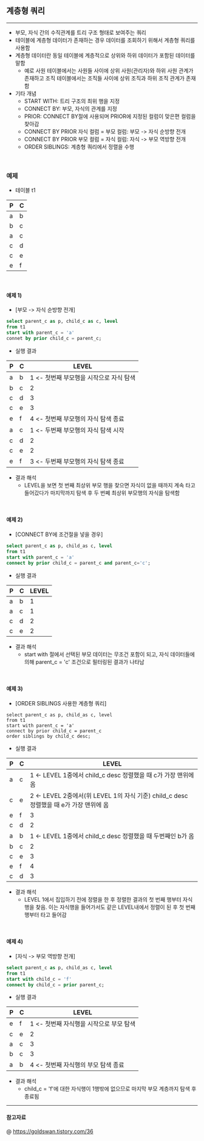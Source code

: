 ## 계층형 쿼리 
---
- 부모, 자식 간의 수직관계를 트리 구조 형태로 보여주는 쿼리 
- 테이블에 계층형 데이터가 존재하는 경우 데이터를 조회하기 위해서 계층형 쿼리를 사용함 
- 계층형 데이터란 동일 테이블에 계층적으로 상위와 하위 데이터가 포함된 데이터를 말함
  - 예로 사원 테이블에서는 사원들 사이에 상위 사원(관리자)와 하위 사원 관계가 존재하고 조직 테이블에서는 조직들 사이에 상위 조직과 하위 조직 관계가 존재함
- 기타 개념
  - START WITH: 트리 구조의 최위 행을 지정
  - CONNECT BY: 부모, 자식의 관계를 지정
  - PRIOR: CONNECT BY절에 사용되며 PRIOR에 지정된 컬럼이 맞은편 컬럼을 찾아감 
  - CONNECT BY PRIOR 자식 컬럼 = 부모 컬럼: 부모 -> 자식 순방향 전개 
  - CONNECT BY PRIOR 부모 컬럼 = 자식 컬럼: 자식 -> 부모 역방향 전개 
  - ORDER SIBLINGS: 계층형 쿼리에서 정렬을 수행

<br>

### 예제 
- 테이블 t1
  
|P |C | 
|--|--|
|a |b |
|b |c |
|a |c |
|c |d |
|c |e |
|e |f |

<br>

#### 예제 1) 

- [부모 -> 자식 순방향 전개]

```SQL
select parent_c as p, child_c as c, level
from t1
start with parent_c = 'a'
connet by prior child_c = parent_c;
```
- 실행 결과
  
|P |C |LEVEL |
|--|--|------|
|a |b |1  <- 첫번째 부모행을 시작으로 자식 탐색  |
|b |c |2     |
|c |d |3     |
|c |e |3     |
|e |f |4 <- 첫번째 부모행의 자식 탐색 종료     |
|a |c |1 <- 두번째 부모행의 자식 탐색 시작 |
|c |d |2     |
|c |e |2     |
|e |f |3 <- 두번째 부모행의 자식 탐색 종료 |

- 결과 해석
  - LEVEL을 보면 첫 번째 최상위 부모 행을 찾으면 자식이 없을 때까지 계속 타고 들어갔다가 마지막까지 탐색 후 두 번쩨 최상위 부모행의 자식을  탐색함 

<br>

#### 예제 2)

- [CONNECT BY에 조건절을 넣을 경우]

```SQL
select parent_c as p, child_as c, level
from t1
start with parent_c = 'a'
connect by prior child_c = parent_c and parent_c='c';
```

- 실행 결과 

|P |C |LEVEL   |
|--|--|--------|
|a |b |1       |
|a |c |1       |
|c |d |2       |
|c |e |2       |

- 결과 해석
  - start with 절에서 선택된 부모 데이터는 무조건 포함이 되고, 자식 데이터들에 의해 parent_c = 'c' 조건으로 필터링된 결과가 나타남 

<br>

#### 예제 3)

- [ORDER SIBLINGS 사용한 계층형 쿼리]

```MySQL
select parent_c as p, child_as c, level
from t1
start with parent_c = 'a'
connect by prior child_c = parent_c
order siblings by child_c desc;
```

- 실행 결과 

|P |C |LEVEL     |
|--|--|----------|
|a |c |1 <- LEVEL 1중에서 child_c desc 정렬했을 때 c가 가장 맨위에 옴 |
|c |e |2 <- LEVEL 2중에서(위 LEVEL 1의 자식 기준) child_c desc 정렬했을 때 e가 가장 맨위에 옴 |
|e |f |3         |
|c |d |2         |
|a |b |1 <- LEVEL 1중에서 child_c desc 정렬했을 때 두번째인 b가 옴 |
|b |c |2         |
|c |e |3         |
|e |f |4         |
|c |d |3         |

- 결과 해석 
  - LEVEL 1에서 집입하기 전에 정렬을 한 후 정렬한 결과의 첫 번째 행부터 자식 행을 찾음. 이는 자식행을 들어가서도 같은 LEVEL내에서 정렬이 된 후 첫 번째 행부터 타고 들어감 

<br>

#### 예제 4)

- [자식 -> 부모 역방향 전개]

```SQL
select parent_c as p, child_as c, level
from t1
start with child_c = 'f'
connect by child_c = prior parent_c;
```

- 실행 결과 

|P |C |LEVEL    |
|--|--|---------|
|e |f |1 <- 첫번째 자식행을 시작으로 부모 탐색 |
|c |e |2        |
|a |c |3        |
|b |c |3        |
|a |b |4 <- 첫번째 자식행의 부모 탐색 종료 |

- 결과 해석 
  - child_c = 'f'에 대한 자식행이 1행밖에 없으므로 마지막 부모 계층까지 탐색 후 종료됨 

---
#### 참고자료
@ https://goldswan.tistory.com/36